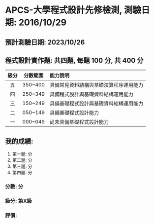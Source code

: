 # APCS-大學程式設計先修檢測, 測驗日期: 2016/10/29

## 預計測驗日期: 2023/10/26

## 程式設計實作題: 共四題, 每題 100 分, 共 400 分

| 級分 | 分數範圍 | 能力說明                                       |
|:----:|:--------:|:--------------------------------------------|
| 五   | 350~400  | 具備常見資料結構與基礎演算程序運用能力          |
| 四   | 250~349  | 具備程式設計與基礎資料結構運用能力            |
| 三   | 150~249  | 具備基礎程式設計與基礎資料結構運用能力        |
| 二   | 050~149  | 具備基礎程式設計能力                         |
| 一   | 000~049  | 尚未具備基礎程式設計能力                     |

## 我的成績:
1. 第一題: 分
2. 第二題: 分
3. 第三題: 分
4. 第四題: 分

### 分數: 分
### 級分: 第X級
### 評價: 
